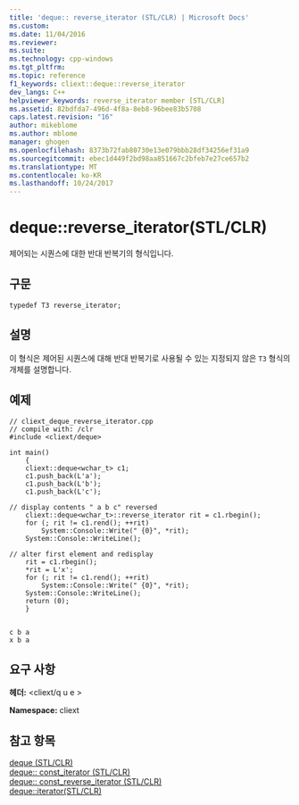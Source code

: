 ```yaml
---
title: 'deque:: reverse_iterator (STL/CLR) | Microsoft Docs'
ms.custom: 
ms.date: 11/04/2016
ms.reviewer: 
ms.suite: 
ms.technology: cpp-windows
ms.tgt_pltfrm: 
ms.topic: reference
f1_keywords: cliext::deque::reverse_iterator
dev_langs: C++
helpviewer_keywords: reverse_iterator member [STL/CLR]
ms.assetid: 82bdfda7-496d-4f8a-8eb8-96bee83b5708
caps.latest.revision: "16"
author: mikeblome
ms.author: mblome
manager: ghogen
ms.openlocfilehash: 8373b72fab80730e13e079bbb28df34256ef31a9
ms.sourcegitcommit: ebec1d449f2bd98aa851667c2bfeb7e27ce657b2
ms.translationtype: MT
ms.contentlocale: ko-KR
ms.lasthandoff: 10/24/2017
---
```

# <a name="dequereverseiterator-stlclr"></a>deque::reverse_iterator(STL/CLR)
제어되는 시퀀스에 대한 반대 반복기의 형식입니다.  
  
## <a name="syntax"></a>구문  
  
```  
typedef T3 reverse_iterator;  
```  
  
## <a name="remarks"></a>설명  
 이 형식은 제어된 시퀀스에 대해 반대 반복기로 사용될 수 있는 지정되지 않은 `T3` 형식의 개체를 설명합니다.  
  
## <a name="example"></a>예제  
  
```  
// cliext_deque_reverse_iterator.cpp   
// compile with: /clr   
#include <cliext/deque>   
  
int main()   
    {   
    cliext::deque<wchar_t> c1;   
    c1.push_back(L'a');   
    c1.push_back(L'b');   
    c1.push_back(L'c');   
  
// display contents " a b c" reversed   
    cliext::deque<wchar_t>::reverse_iterator rit = c1.rbegin();   
    for (; rit != c1.rend(); ++rit)   
        System::Console::Write(" {0}", *rit);   
    System::Console::WriteLine();   
  
// alter first element and redisplay   
    rit = c1.rbegin();   
    *rit = L'x';   
    for (; rit != c1.rend(); ++rit)   
        System::Console::Write(" {0}", *rit);   
    System::Console::WriteLine();   
    return (0);   
    }  
  
```  
  
```Output  
c b a  
x b a  
```  
  
## <a name="requirements"></a>요구 사항  
 **헤더:** \<cliext/q u e >  
  
 **Namespace:** cliext  
  
## <a name="see-also"></a>참고 항목  
 [deque (STL/CLR)](../dotnet/deque-stl-clr.md)   
 [deque:: const_iterator (STL/CLR)](../dotnet/deque-const-iterator-stl-clr.md)   
 [deque:: const_reverse_iterator (STL/CLR)](../dotnet/deque-const-reverse-iterator-stl-clr.md)   
 [deque::iterator(STL/CLR)](../dotnet/deque-iterator-stl-clr.md)